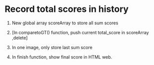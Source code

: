 # Record total scores in history               

1. New global array scoreArray to store all sum scores      

2. [In comparetoGT() function, push current total_score in scoreArray  ,delete]  

3. In one image, only store last sum score      

4. In finish function, show final score in HTML web.   
